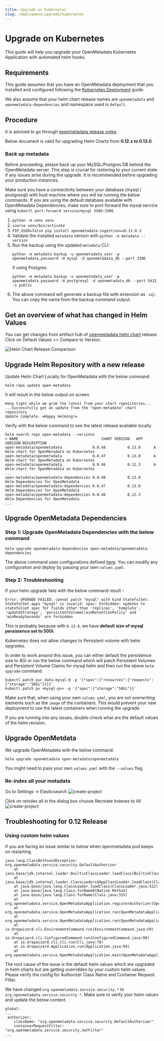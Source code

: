 ```yaml
---
title: Upgrade on Kubernetes
slug: /deployment/upgrade/kubernetes
---
```


# Upgrade on Kubernetes

This guide will help you upgrade your OpenMetadata Kubernetes Application with automated helm hooks.

## Requirements

This guide assumes that you have an OpenMetadata deployment that you installed and configured following the 
[Kubernetes Deployment](/deployment/kubernetes) guide.

We also assume that your helm chart release names are `openmetadata` and `openmetadata-dependencies` and namespace used is
`default`.

## Procedure

<Warning>

It is adviced to go through [openmetadata release notes](/deployment/upgrade#breaking-changes-from-0130-release)

</Warning>

Below document is valid for upgrading Helm Charts from **0.12.x to 0.13.0**.

### Back up metadata

Before proceeding, please back up your MySQL/Postgres DB behind the OpenMetadata server. This step is crucial for restoring to your current state if any issues arise during the upgrade. It is recommended before upgrading your production instances.

Make sure you have a connectivity between your database (mysql / postgresql) with host machine where you will be running the below commands. If you are using the default database available with OpenMetadata Dependencies, make sure to port-forward the mysql service using `kubectl port-forward service/mysql 3306:3306`.

1. `python -m venv venv`
2. `source venv/bin/activate`
3. `PIP_USER=false pip install openmetadata-ingestion==0.13.0.3`
4. Validate the installed `metadata` version with `python -m metadata --version`
5. Run the backup using the updated `metadata` CLI:
    ```
    python -m metadata backup -u openmetadata_user -p openmetadata_password -H mysql -d openmetadata_db --port 3306
    ```
    if using Postgres:
    ```
    python -m metadata backup -u openmetadata_user -p openmetadata_password -H postgresql -d openmetadata_db --port 5432 -s public
    ```
6. The above command will generate a backup file with extension as `.sql`. You can copy the name from the backup
    command output.

## Get an overview of what has changed in Helm Values

You can get changes from artifact hub of [openmetadata helm chart](https://artifacthub.io/packages/helm/open-metadata/openmetadata) release. Click on Default Values >> Compare to Version.

<Image src="/images/deployment/upgrade/artifact-hub-compare-to-version.png" alt="Helm Chart Release Comparison"/>

## Upgrade Helm Repository with a new release

Update Helm Chart Locally for OpenMetadata with the below command:

```commandline
helm repo update open-metadata
```

It will result in the below output on screen.

```commandline
Hang tight while we grab the latest from your chart repositories...
...Successfully got an update from the "open-metadata" chart repository
Update Complete. ⎈Happy Helming!⎈
```

Verify with the below command to see the latest release available locally.

```commandline
helm search repo open-metadata --versions
> NAME                                   	CHART VERSION	APP VERSION	DESCRIPTION                                
open-metadata/openmetadata             	0.0.48       	0.13.0     	A Helm chart for OpenMetadata on Kubernetes
open-metadata/openmetadata             	0.0.47       	0.13.0     	A Helm chart for OpenMetadata on Kubernetes
open-metadata/openmetadata             	0.0.46       	0.12.3     	A Helm chart for OpenMetadata on Kubernetes
...
open-metadata/openmetadata-dependencies	0.0.48       	0.13.0     	Helm Dependencies for OpenMetadata         
open-metadata/openmetadata-dependencies	0.0.47       	0.13.0     	Helm Dependencies for OpenMetadata         
open-metadata/openmetadata-dependencies	0.0.46       	0.12.3     	Helm Dependencies for OpenMetadata
...
```

## Upgrade OpenMetadata Dependencies
### Step 1: Upgrade OpenMetadata Dependencies with the below command

```commandline
helm upgrade openmetadata-dependencies open-metadata/openmetadata-dependencies
```


The above command uses configurations defined [here](https://raw.githubusercontent.com/open-metadata/openmetadata-helm-charts/main/charts/deps/values.yaml).
You can modify any configuration and deploy by passing your own `values.yaml`.


### Step 2: Troubleshooting

If your helm upgrade fails with the below command result -
```
Error: UPGRADE FAILED: cannot patch "mysql" with kind StatefulSet: StatefulSet.apps "mysql" is invalid: spec: Forbidden: updates to statefulset spec for fields other than 'replicas', 'template', 'updateStrategy', 'persistentVolumeClaimRetentionPolicy' and 'minReadySeconds' are forbidden
```

This is probably because with `0.13.0`, we have **default size of mysql persistence set to 50Gi**.

Kubernetes does not allow changes to Persistent volume with helm upgrades.

In order to work around this issue, you can either default the persistence size to 8Gi or run the below command which will patch Persistent Volumes and Persistent Volume Claims for mysql helm and then run the above `helm upgrade` command.

```
kubectl patch pvc data-mysql-0 -p '{"spec":{"resources":{"requests":{"storage":"50Gi"}}}}'
kubectl patch pv <mysql-pv> -p '{"spec":{"storage":"50Gi"}}'
```

<Tip>

Make sure that, when using your own `values.yaml`, you are not overwriting elements such as the `image` of the containers.
This would prevent your new deployment to use the latest containers when running the upgrade.

If you are running into any issues, double-check what are the default values of the helm revision.

</Tip>

## Upgrade OpenMetdata

We upgrade OpenMetadata with the below command:

```commandline
helm upgrade openmetadata open-metadata/openmetadata
```

You might need to pass your own `values.yaml` with the `--values` flag

### Re-index all your metadata
 Go to Settings -> Elasticsearch
<Image src="/images/deployment/upgrade/elasticsearch-re-index.png" alt="create-project" caption="Create a New Project"/>

 Click on reindex all
 in the dialog box choose Recreate Indexes to All
 <Image src="/images/deployment/upgrade/reindex-ES.png" alt="create-project" caption="Reindex"/>

## Troubleshooting for 0.12 Release

### Using custom helm values

If you are facing an issue similar to below when openmetadata pod keeps on restarting.

```
java.lang.ClassNotFoundException: org.openmetadata.service.security.DefaultAuthorizer
	at java.base/jdk.internal.loader.BuiltinClassLoader.loadClass(BuiltinClassLoader.java:581)
	at java.base/jdk.internal.loader.ClassLoaders$AppClassLoader.loadClass(ClassLoaders.java:178)
	at java.base/java.lang.ClassLoader.loadClass(ClassLoader.java:522)
	at java.base/java.lang.Class.forName0(Native Method)
	at java.base/java.lang.Class.forName(Class.java:315)
	at org.openmetadata.service.OpenMetadataApplication.registerAuthorizer(OpenMetadataApplication.java:240)
	at org.openmetadata.service.OpenMetadataApplication.run(OpenMetadataApplication.java:123)
	at org.openmetadata.service.OpenMetadataApplication.run(OpenMetadataApplication.java:92)
	at io.dropwizard.cli.EnvironmentCommand.run(EnvironmentCommand.java:59)
	at io.dropwizard.cli.ConfiguredCommand.run(ConfiguredCommand.java:98)
	at io.dropwizard.cli.Cli.run(Cli.java:78)
	at io.dropwizard.Application.run(Application.java:94)
	at org.openmetadata.service.OpenMetadataApplication.main(OpenMetadataApplication.java:323)
```

The root cause of the issue is the default helm values which are upgraded in helm charts but are getting overridden by your custom helm values. Please verify the config for Authorizer Class Name and Container Request Filter. 

We have changed `org.openmetadata.service.security.*` to `org.openmetadata.service.security.*`.
Make sure to verify your helm values and update the below content.

```
global:
...
 authorizer:
    className: "org.openmetadata.service.security.DefaultAuthorizer"
    containerRequestFilter: "org.openmetadata.service.security.JwtFilter"
...
```
